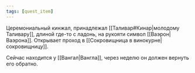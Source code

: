 ```yaml
---
tags: [quest_item]
---
```


Церемониальный кинжал, принадлежал [[Таливар#Кинар|молодому Таливару]], длиной где-то с ладонь, на рукояти символ [[Ваэрон|Ваэрона]]. Открывает проход в [[Сокровищница в винокурне|сокровищницу]].

Сейчас находится у [[Вангал|Вангла]], через неделю он должен вернуть его обратно.

